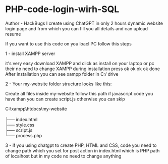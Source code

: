 # PHP-code-login-wirh-SQL
Author - HackBugs
I create using ChatGPT in only 2 hours dynamic website login page and from which you can fill you all details and can upload resume 

If you want to use this code on you loacl PC follow this steps

1 - install XAMPP server 

it's very easy download XAMPP and click as install on your laptop or pc their no need to change XAMPP during installation press ok ok ok ok done
After installation you can see xampp folder in C:/ drive

2 - Your my-website folder structure looks like this:

Create all files inside my-website follow this path if javascript code you have than you can create script.js otherwise you can skip

C:\xampp\htdocs\my-website\
<br>
├── index.html
<br>
├── style.css
<br>
├── script.js
<br>
└── process.php

3 - if you using chatgpt to create PHP, HTML and CSS, code you need to change path which you set for post action in index.html which is PHP path of localhost
but in my code no need to change anything

